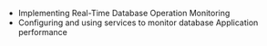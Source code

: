 
* Implementing Real-Time Database Operation Monitoring
* Configuring and using services to monitor database Application performance